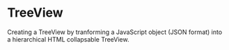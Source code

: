 <h1>TreeView</h1>

<p>Creating a TreeView by tranforming a JavaScript object (JSON format) into a hierarchical HTML collapsable TreeView.</p>

